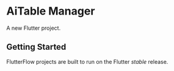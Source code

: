 # AiTable Manager

A new Flutter project.

## Getting Started

FlutterFlow projects are built to run on the Flutter _stable_ release.
